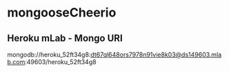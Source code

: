 # mongooseCheerio


## Heroku mLab - Mongo URI
mongodb://heroku_52ft34g8:dt67ql648ors7978n91vie8k03@ds149603.mlab.com:49603/heroku_52ft34g8